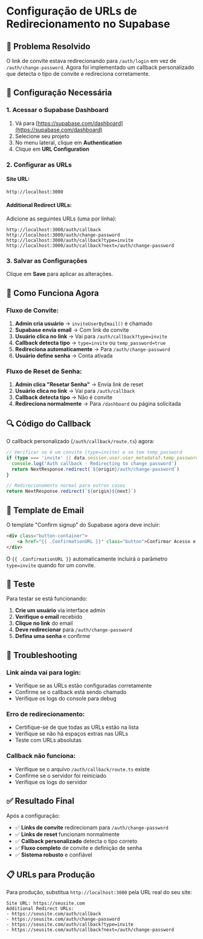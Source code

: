 # Configuração de URLs de Redirecionamento no Supabase

## 🎯 Problema Resolvido
O link de convite estava redirecionando para `/auth/login` em vez de `/auth/change-password`. Agora foi implementado um callback personalizado que detecta o tipo de convite e redireciona corretamente.

## 🔧 Configuração Necessária

### 1. Acessar o Supabase Dashboard
1. Vá para [https://supabase.com/dashboard](https://supabase.com/dashboard)
2. Selecione seu projeto
3. No menu lateral, clique em **Authentication**
4. Clique em **URL Configuration**

### 2. Configurar as URLs

#### **Site URL:**
```
http://localhost:3000
```

#### **Additional Redirect URLs:**
Adicione as seguintes URLs (uma por linha):

```
http://localhost:3000/auth/callback
http://localhost:3000/auth/change-password
http://localhost:3000/auth/callback?type=invite
http://localhost:3000/auth/callback?next=/auth/change-password
```

### 3. Salvar as Configurações
Clique em **Save** para aplicar as alterações.

## 🚀 Como Funciona Agora

### **Fluxo de Convite:**
1. **Admin cria usuário** → `inviteUserByEmail()` é chamado
2. **Supabase envia email** → Com link de convite
3. **Usuário clica no link** → Vai para `/auth/callback?type=invite`
4. **Callback detecta tipo** → `type=invite` ou `temp_password=true`
5. **Redireciona automaticamente** → Para `/auth/change-password`
6. **Usuário define senha** → Conta ativada

### **Fluxo de Reset de Senha:**
1. **Admin clica "Resetar Senha"** → Envia link de reset
2. **Usuário clica no link** → Vai para `/auth/callback`
3. **Callback detecta tipo** → Não é convite
4. **Redireciona normalmente** → Para `/dashboard` ou página solicitada

## 🔍 Código do Callback

O callback personalizado (`/auth/callback/route.ts`) agora:

```typescript
// Verificar se é um convite (type=invite) e se tem temp_password
if (type === 'invite' || data.session.user.user_metadata?.temp_password) {
  console.log('Auth callback - Redirecting to change password')
  return NextResponse.redirect(`${origin}/auth/change-password`)
}

// Redirecionamento normal para outros casos
return NextResponse.redirect(`${origin}${next}`)
```

## 📧 Template de Email

O template "Confirm signup" do Supabase agora deve incluir:

```html
<div class="button-container">
    <a href="{{ .ConfirmationURL }}" class="button">Confirmar Acesso e Definir Senha</a>
</div>
```

O `{{ .ConfirmationURL }}` automaticamente incluirá o parâmetro `type=invite` quando for um convite.

## 🧪 Teste

Para testar se está funcionando:

1. **Crie um usuário** via interface admin
2. **Verifique o email** recebido
3. **Clique no link** do email
4. **Deve redirecionar** para `/auth/change-password`
5. **Defina uma senha** e confirme

## 🔧 Troubleshooting

### **Link ainda vai para login:**
- Verifique se as URLs estão configuradas corretamente
- Confirme se o callback está sendo chamado
- Verifique os logs do console para debug

### **Erro de redirecionamento:**
- Certifique-se de que todas as URLs estão na lista
- Verifique se não há espaços extras nas URLs
- Teste com URLs absolutas

### **Callback não funciona:**
- Verifique se o arquivo `/auth/callback/route.ts` existe
- Confirme se o servidor foi reiniciado
- Verifique os logs do servidor

## ✅ Resultado Final

Após a configuração:
- ✅ **Links de convite** redirecionam para `/auth/change-password`
- ✅ **Links de reset** funcionam normalmente
- ✅ **Callback personalizado** detecta o tipo correto
- ✅ **Fluxo completo** de convite e definição de senha
- ✅ **Sistema robusto** e confiável

## 📋 URLs para Produção

Para produção, substitua `http://localhost:3000` pela URL real do seu site:

```
Site URL: https://seusite.com
Additional Redirect URLs:
- https://seusite.com/auth/callback
- https://seusite.com/auth/change-password
- https://seusite.com/auth/callback?type=invite
- https://seusite.com/auth/callback?next=/auth/change-password
```
